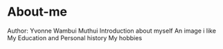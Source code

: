# About-me
Author: Yvonne Wambui Muthui
Introduction about myself
An image i like
My Education and Personal history
My hobbies

